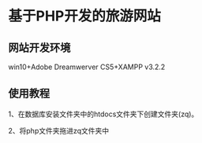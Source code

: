 # 基于PHP开发的旅游网站
## 网站开发环境
win10+Adobe Dreamwerver CS5+XAMPP v3.2.2

## 使用教程
1、在数据库安装文件夹中的htdocs文件夹下创建文件夹(zq)。

2、将php文件夹拖进zq文件夹中
